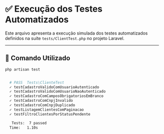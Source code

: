 # ✅ Execução dos Testes Automatizados

Este arquivo apresenta a execução simulada dos testes automatizados definidos na suíte `tests/ClientTest.php` no projeto Laravel.

---

## 🧪 Comando Utilizado

```bash
php artisan test


  # PASS  Tests\ClienteTest
  ✓ testCadastroValidoComUsuarioAutenticado
  ✓ testCadastroValidoComUsuarioNaoAutenticado
  ✓ testCadastroComCamposObrigatoriosEmBranco
  ✓ testCadastroComCnpjInvalido
  ✓ testCadastroComCnpjDuplicado
  ✓ testListagemClientesComPaginacao
  ✓ testFiltroClientesPorStatusPendente

   Tests:  7 passed
  Time:   1.10s
